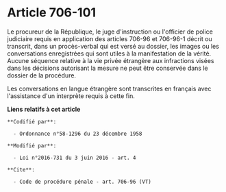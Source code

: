 # Article 706-101

Le procureur de la République, le juge d'instruction ou l'officier de police judiciaire requis en application des articles
706-96 et 706-96-1 décrit ou transcrit, dans un procès-verbal qui est versé au dossier, les images ou les conversations
enregistrées qui sont utiles à la manifestation de la vérité. Aucune séquence relative à la vie privée étrangère aux
infractions visées dans les décisions autorisant la mesure ne peut être conservée dans le dossier de la procédure. 

Les conversations en langue étrangère sont transcrites en français avec l'assistance d'un interprète requis à cette fin.

**Liens relatifs à cet article**

	**Codifié par**:

	  - Ordonnance n°58-1296 du 23 décembre 1958

	**Modifié par**:

	  - Loi n°2016-731 du 3 juin 2016 - art. 4

	**Cite**:

	  - Code de procédure pénale - art. 706-96 (VT)
